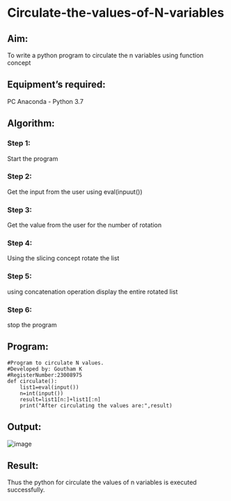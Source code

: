 # Circulate-the-values-of-N-variables
## Aim:
To write a python program to circulate the n variables using function concept
## Equipment’s required:
PC
Anaconda - Python 3.7
## Algorithm: 
### Step 1: 
Start the program
### Step 2: 
Get the input from the user using eval(inpuut())
### Step 3: 
Get the value from the user for the number of rotation
### Step 4: 
Using the slicing concept rotate the list

### Step 5: 
using concatenation operation display the entire rotated list
### Step 6:
stop the program
## Program:
```
#Program to circulate N values.
#Developed by: Goutham K
#RegisterNumber:23008975
def circulate():
    list1=eval(input())
    n=int(input())
    result=list1[n:]+list1[:n]
    print("After circulating the values are:",result)
```
## Output:
![image](https://github.com/Goutham2306/Circulate-the-values-of-N-variables/assets/138971154/9b7302c5-f456-49f9-a3c1-63d3593990dc)

## Result:
Thus the python for circulate the values of n variables is executed successfully.
